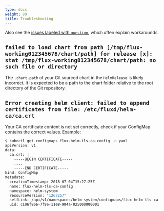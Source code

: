 ```yaml
---
type: docs
weight: 80
title: Troubleshooting
---
```


Also see the [issues labeled with
`question`](https://github.com/fluxcd/helm-operator/labels/question), which often
explain workarounds.

## `failed to load chart from path [/tmp/flux-working012345678/chart/path] for release [x]: stat /tmp/flux-working012345678/chart/path: no such file or directory`

The `.chart.path` of your Git sourced chart in the `HelmRelease` is likely
incorrect. It is expected to be a path to the chart folder relative to the
root directory of the Git repository.

## `Error creating helm client: failed to append certificates from file: /etc/fluxd/helm-ca/ca.crt`

Your CA certificate content is not set correctly, check if your ConfigMap contains the correct values. Example:

```bash
$ kubectl get configmaps flux-helm-tls-ca-config -o yaml
apiVersion: v1
data:
  ca.crt: |
    -----BEGIN CERTIFICATE-----
    ....
    -----END CERTIFICATE-----
kind: ConfigMap
metadata:
  creationTimestamp: 2018-07-04T15:27:25Z
  name: flux-helm-tls-ca-config
  namespace: helm-system
  resourceVersion: "1267257"
  selfLink: /api/v1/namespaces/helm-system/configmaps/flux-helm-tls-ca-config
  uid: c106f866-7f9e-11e8-904a-025000000001
```
